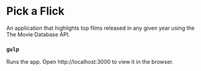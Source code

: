 # Pick a Flick
An application that highlights top films released in any given year using the The Movie Database API.

### `gulp`
Runs the app.
Open http://localhost:3000 to view it in the browser.
